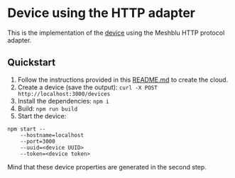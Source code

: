 # Device using the HTTP adapter

This is the implementation of the [device](../../common) using the Meshblu HTTP protocol adapter.

## Quickstart

1. Follow the instructions provided in this [README.md](../README.md) to create the cloud.
1. Create a device (save the output): `curl -X POST http://localhost:3000/devices`
1. Install the dependencies: `npm i`
1. Build: `npm run build`
1. Start the device:

```
npm start --
    --hostname=localhost
    --port=3000
    --uuid=<device UUID>
    --token=<device token>
```

Mind that these device properties are generated in the second step.

